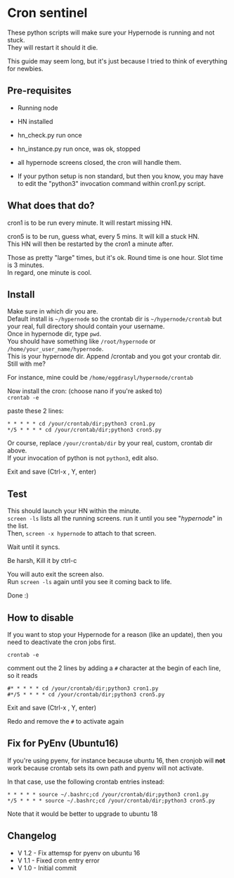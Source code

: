 # Cron sentinel

These python scripts will make sure your Hypernode is running and not stuck.  
They will restart it should it die.

This guide may seem long, but it's just because I tried to think of everything for newbies.

## Pre-requisites

- Running node
- HN installed
- hn_check.py run once
- hn_instance.py run once, was ok, stopped
- all hypernode screens closed, the cron will handle them.

- If your python setup is non standard, but then you know, you may have to edit the "python3" invocation command within cron1.py script.

## What does that do?

cron1 is to be run every minute. It will restart missing HN.

cron5 is to be run, guess what, every 5 mins. It will kill a stuck HN.  
This HN will then be restarted by the cron1 a minute after.

Those as pretty "large" times, but it's ok. Round time is one hour. Slot time is 3 minutes.  
In regard, one minute is cool. 

## Install

Make sure in which dir you are.  
Default install is `~/hypernode` so the crontab dir is `~/hypernode/crontab` but your real, full directory should contain your username.  
Once in hypernode dir, type `pwd`.  
You should have something like `/root/hypernode` or `/home/your_user_name/hypernode`.  
This is your hypernode dir. Append /crontab and you got your crontab dir. Still with me?

For instance, mine could be `/home/eggdrasyl/hypernode/crontab`

Now install the cron: (choose nano if you're asked to)  
`crontab -e`  

paste these 2 lines:

```
* * * * * cd /your/crontab/dir;python3 cron1.py
*/5 * * * * cd /your/crontab/dir;python3 cron5.py
```

Or course, replace `/your/crontab/dir` by your real, custom, crontab dir above.    
If your invocation of python is not `python3`, edit also.

Exit and save (Ctrl-x , Y, enter)

## Test

This should launch your HN within the minute.  
`screen -ls`  lists all the running screens.  run it until you see "*hypernode*" in the list.  
Then, `screen -x hypernode` to attach to that screen.
  
Wait until it syncs.

Be harsh, Kill it by ctrl-c

You will auto exit the screen also.  
Run `screen -ls` again until you see it coming back to life.

Done :)

## How to disable

If you want to stop your Hypernode for a reason (like an update), then you need to deactivate the cron jobs first.

`crontab -e`  

comment out the 2 lines by adding a `#` character at the begin of each line, so it reads 

```
#* * * * * cd /your/crontab/dir;python3 cron1.py
#*/5 * * * * cd /your/crontab/dir;python3 cron5.py
```

Exit and save (Ctrl-x , Y, enter)

Redo and remove the `#` to activate again

## Fix for PyEnv (Ubuntu16)

If you're using pyenv, for instance because ubuntu 16, then cronjob will **not** work because crontab sets its own path and pyenv will not activate.

In that case, use the following crontab entries instead:

```
* * * * * source ~/.bashrc;cd /your/crontab/dir;python3 cron1.py
*/5 * * * * source ~/.bashrc;cd /your/crontab/dir;python3 cron5.py
```

Note that it would be better to upgrade to ubuntu 18

## Changelog

- V 1.2 - Fix attemsp for pyenv on ubuntu 16  
- V 1.1 - Fixed cron entry error  
- V 1.0 - Initial commit  
